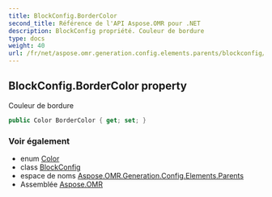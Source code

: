 ```yaml
---
title: BlockConfig.BorderColor
second_title: Référence de l'API Aspose.OMR pour .NET
description: BlockConfig propriété. Couleur de bordure
type: docs
weight: 40
url: /fr/net/aspose.omr.generation.config.elements.parents/blockconfig/bordercolor/
---
```

## BlockConfig.BorderColor property

Couleur de bordure

```csharp
public Color BorderColor { get; set; }
```

### Voir également

* enum [Color](../../../aspose.omr.generation/color/)
* class [BlockConfig](../)
* espace de noms [Aspose.OMR.Generation.Config.Elements.Parents](../../blockconfig/)
* Assemblée [Aspose.OMR](../../../)


